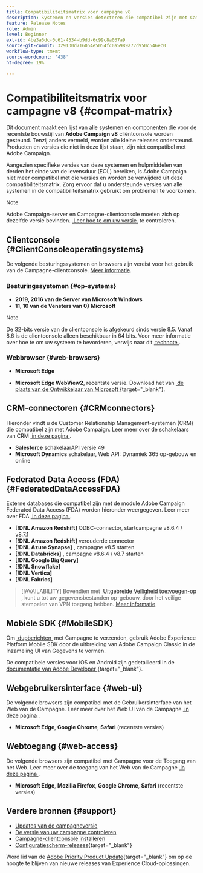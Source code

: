 ```yaml
---
title: Compatibiliteitsmatrix voor campagne v8
description: Systemen en versies detecteren die compatibel zijn met Campagne v8
feature: Release Notes
role: Admin
level: Beginner
exl-id: 4be3a6dc-0c61-4534-b9dd-6c99c8a037a9
source-git-commit: 329130d716054e5054fc0a5989a77d950c546ec0
workflow-type: tm+mt
source-wordcount: '438'
ht-degree: 19%

---
```


# Compatibiliteitsmatrix voor campagne v8 {#compat-matrix}

Dit document maakt een lijst van alle systemen en componenten die voor de recentste bouwstijl van **Adobe Campaign v8** cliëntconsole worden gesteund. Tenzij anders vermeld, worden alle kleine releases ondersteund. Producten en versies die niet in deze lijst staan, zijn niet compatibel met Adobe Campaign.

Aangezien specifieke versies van deze systemen en hulpmiddelen van derden het einde van de levensduur (EOL) bereiken, is Adobe Campaign niet meer compatibel met die versies en worden ze verwijderd uit deze compatibiliteitsmatrix. Zorg ervoor dat u ondersteunde versies van alle systemen in de compatibiliteitsmatrix gebruikt om problemen te voorkomen.

>[!NOTE]
>
>Adobe Campaign-server en Campagne-clientconsole moeten zich op dezelfde versie bevinden. [&#x200B; Leer hoe te om uw versie &#x200B;](upgrades.md#version) te controleren.

## Clientconsole {#ClientConsoleoperatingsystems}

De volgende besturingssystemen en browsers zijn vereist voor het gebruik van de Campagne-clientconsole. [Meer informatie](connect.md).

### Besturingssystemen {#op-systems}

* **2019, 2016 van de Server van Microsoft Windows**
* **11, 10 van de Vensters van 0&rbrace; Microsoft**

>[!NOTE]
>De 32-bits versie van de clientconsole is afgekeurd sinds versie 8.5. Vanaf 8.6 is de clientconsole alleen beschikbaar in 64 bits. Voor meer informatie over hoe te om uw systeem te bevorderen, verwijs naar dit [&#x200B; technote &#x200B;](../../technotes/upgrades/console.md).

### Webbrowser {#web-browsers}

* **Microsoft Edge**

* **Microsoft Edge WebView2**, recentste versie. Download het van [&#x200B; de plaats van de Ontwikkelaar van Microsoft &#x200B;](http://www.adobe.com/go/acc-ms-webview2-runtime-download){target="_blank"}.

## CRM-connectoren {#CRMconnectors}

Hieronder vindt u de Customer Relationship Management-systemen (CRM) die compatibel zijn met Adobe Campaign. Leer meer over de schakelaars van CRM [&#x200B; in deze pagina &#x200B;](../connect/crm.md).

* **Salesforce** schakelaarAPI versie 49
* **Microsoft Dynamics** schakelaar, Web API: Dynamiek 365 op-gebouw en online

## Federated Data Access (FDA){#FederatedDataAccessFDA}

Externe databases die compatibel zijn met de module Adobe Campaign Federated Data Access (FDA) worden hieronder weergegeven. Leer meer over FDA [&#x200B; in deze pagina &#x200B;](../connect/fda.md).

* **[!DNL Amazon Redshift]** ODBC-connector, startcampagne v8.6.4 / v8.7.1
* **[!DNL Amazon Redshift]** verouderde connector
* **[!DNL Azure Synapse]** , campagne v8.5 starten
* **[!DNL Databricks]** , campagne v8.6.4 / v8.7 starten
* **[!DNL Google Big Query]**
* **[!DNL Snowflake]**
* **[!DNL Vertica]**
* **[!DNL Fabrics]**


>[!AVAILABILITY]
>Bovendien met [&#x200B; Uitgebreide Veiligheid toe:voegen-op &#x200B;](../config/enhanced-security.md#secure-vpn-tunneling), kunt u tot uw gegevensbestanden op-gebouw, door het veilige stempelen van VPN toegang hebben. [Meer informatie](../config/enhanced-security.md#vpn-callouts)

## Mobiele SDK {#MobileSDK}

Om [&#x200B; dupberichten &#x200B;](../send/push.md) met Campagne te verzenden, gebruik Adobe Experience Platform Mobile SDK door de uitbreiding van Adobe Campaign Classic in de Inzameling UI van Gegevens te vormen.

De compatibele versies voor iOS en Android zijn gedetailleerd in de [&#x200B; documentatie van Adobe Developer &#x200B;](https://developer.adobe.com/client-sdks/home/){target="_blank"}.

## Webgebruikersinterface {#web-ui}

De volgende browsers zijn compatibel met de Gebruikersinterface van het Web van de Campagne. Leer meer over het Web UI van de Campagne [&#x200B; in deze pagina &#x200B;](campaign-ui.md#ac-web-ui).

* **Microsoft Edge**, **Google Chrome**, **Safari** (recentste versies)

## Webtoegang {#web-access}

De volgende browsers zijn compatibel met Campagne voor de Toegang van het Web. Leer meer over de toegang van het Web van de Campagne [&#x200B; in deze pagina &#x200B;](connect.md#web-access).

* **Microsoft Edge**, **Mozilla Firefox**, **Google Chrome**, **Safari** (recentste versies)

## Verdere bronnen {#support}

* [Updates van de campagneversie](upgrades.md)
* [De versie van uw campagne controleren](upgrades.md#version)
* [Campagne-clientconsole installeren](connect.md)
* [Configuratiescherm-releases](https://experienceleague.adobe.com/docs/control-panel/using/release-notes.html?lang=nl){target="_blank"}

Word lid van de [Adobe Priority Product Update](https://www.adobe.com/nl/subscription/priority-product-update.html){target="_blank"} om op de hoogte te blijven van nieuwe releases van Experience Cloud-oplossingen.